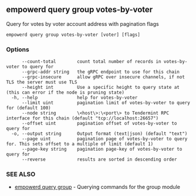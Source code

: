 ## empowerd query group votes-by-voter

Query for votes by voter account address with pagination flags

```
empowerd query group votes-by-voter [voter] [flags]
```

### Options

```
      --count-total        count total number of records in votes-by-voter to query for
      --grpc-addr string   the gRPC endpoint to use for this chain
      --grpc-insecure      allow gRPC over insecure channels, if not TLS the server must use TLS
      --height int         Use a specific height to query state at (this can error if the node is pruning state)
  -h, --help               help for votes-by-voter
      --limit uint         pagination limit of votes-by-voter to query for (default 100)
      --node string        \<host\>:\<port\> to Tendermint RPC interface for this chain (default "tcp://localhost:26657")
      --offset uint        pagination offset of votes-by-voter to query for
  -o, --output string      Output format (text|json) (default "text")
      --page uint          pagination page of votes-by-voter to query for. This sets offset to a multiple of limit (default 1)
      --page-key string    pagination page-key of votes-by-voter to query for
      --reverse            results are sorted in descending order
```

### SEE ALSO

* [empowerd query group](empowerd_query_group.md)	 - Querying commands for the group module

